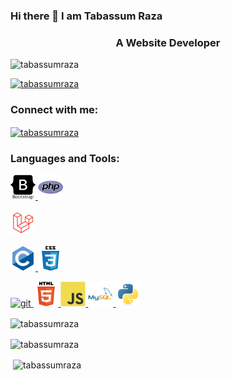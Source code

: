 ### Hi there 👋 I am Tabassum Raza
<h3 align="center">A Website Developer </h3>

<p align="left"> <img src="https://komarev.com/ghpvc/?username=tabassumraza&label=Profile%20views&color=0e75b6&style=flat" alt="tabassumraza" /> </p>

<p align="left"> <a href="https://github.com/ryo-ma/github-profile-trophy"><img src="https://github-profile-trophy.vercel.app/?username=tabassumraza" alt="tabassumraza" /></a> </p>


<h3 align="left">Connect with me:</h3>
<p align="left">
  <a href="https://www.linkedin.com/in/tabassum-raza-88a138242" target="blank"><img align="center" src="https://raw.githubusercontent.com/rahuldkjain/github-profile-readme-generator/master/src/images/icons/Social/linked-in-alt.svg" alt="tabassumraza" height="30" width="40" /></a>

  </p>
  
  <h3 align="left">Languages and Tools:</h3>
<p align="left">  <a href="https://getbootstrap.com" target="_blank" rel="noreferrer"> <img src="https://raw.githubusercontent.com/devicons/devicon/master/icons/bootstrap/bootstrap-plain-wordmark.svg" alt="bootstrap" width="40" height="40"/> </a>
  <code><img height="40" width="40" src="https://raw.githubusercontent.com/github/explore/80688e429a7d4ef2fca1e82350fe8e3517d3494d/topics/php/php.png"></code>

<code><img height="40" width="40" src="https://raw.githubusercontent.com/github/explore/80688e429a7d4ef2fca1e82350fe8e3517d3494d/topics/laravel/laravel.png"></code>

  <a href="https://www.cprogramming.com/" target="_blank" rel="noreferrer"> <img src="https://raw.githubusercontent.com/devicons/devicon/master/icons/c/c-original.svg" alt="c" width="40" height="40"/> </a>
   <a href="https://www.w3schools.com/css/" target="_blank" rel="noreferrer"> <img src="https://raw.githubusercontent.com/devicons/devicon/master/icons/css3/css3-original-wordmark.svg" alt="css3" width="40" height="40"/> </a>
 
  <a href="https://git-scm.com/" target="_blank" rel="noreferrer"> <img src="https://www.vectorlogo.zone/logos/git-scm/git-scm-icon.svg" alt="git" width="40" height="40"/> </a> 
   <a href="https://www.w3.org/html/" target="_blank" rel="noreferrer"> <img src="https://raw.githubusercontent.com/devicons/devicon/master/icons/html5/html5-original-wordmark.svg" alt="html5" width="40" height="40"/> </a>
  <a href="https://developer.mozilla.org/en-US/docs/Web/JavaScript" target="_blank" rel="noreferrer"> <img src="https://raw.githubusercontent.com/devicons/devicon/master/icons/javascript/javascript-original.svg" alt="javascript" width="40" height="40"/> </a> 
   <a href="https://www.mysql.com/" target="_blank" rel="noreferrer"> <img src="https://raw.githubusercontent.com/devicons/devicon/master/icons/mysql/mysql-original-wordmark.svg" alt="mysql" width="40" height="40"/> </a>
  <a href="https://www.python.org" target="_blank" rel="noreferrer"> <img src="https://raw.githubusercontent.com/devicons/devicon/master/icons/python/python-original.svg" alt="python" width="40" height="40"/> </a>  </p>




<p><img align="center" width"100%" src="https://github-readme-stats-eight-theta.vercel.app/api/top-langs?username=tabassumraza&show_icons=true&locale=en&layout=compact" alt="tabassumraza" /></p>



<p><img align="center" width"100%" src="https://github-readme-streak-stats.herokuapp.com/?user=tabassumraza&" alt="tabassumraza" /></p>

<p>&nbsp;<img align="center" width"100%" src="https://github-readme-stats-eight-theta.vercel.app/api?username=tabassumraza&show_icons=true&locale=en" alt="tabassumraza" /></p>


<!--
**tabassumraza/tabassumraza** is a ✨ _special_ ✨ repository because its `README.md` (this file) appears on your GitHub profile.

Here are some ideas to get you started:
![<Badge Name>](https://img.shields.io/badge/<Badge Text>-<Background Color>?style=for-the-badge&logo=<Icon Name>&logoColor=<Logo Color>)
- 🔭 I’m currently working on ...
- 🌱 I’m currently learning ...
- 👯 I’m looking to collaborate on ...
- 🤔 I’m looking for help with ...
- 💬 Ask me about ...
- 📫 How to reach me: ...
- 😄 Pronouns: ...
- ⚡ Fun fact: ...
-->
